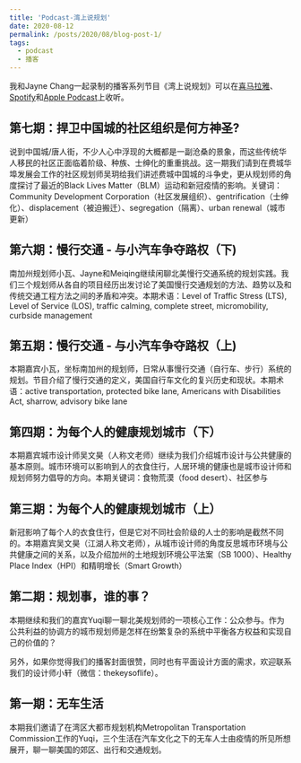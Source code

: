 ```yaml
---
title: 'Podcast-湾上说规划'
date: 2020-08-12
permalink: /posts/2020/08/blog-post-1/
tags:
  - podcast
  - 播客
---
```


我和Jayne Chang一起录制的播客系列节目《湾上说规划》可以在[喜马拉雅](https://www.ximalaya.com/thirdparty/player/album/player.html?id=37909784&type=red)、[Spotify](https://open.spotify.com/show/6ejB9DCLdgz5LFcE7o9Ezu?si=TOc4sE3bTt-7K7rVw0qN5Q)和[Apple Podcast](https://podcasts.apple.com/us/podcast/%E6%B9%BE%E4%B8%8A%E8%AF%B4%E8%A7%84%E5%88%92/id1512902746)上收听。

第七期：捍卫中国城的社区组织是何方神圣?
------ 
说到中国城/唐人街，不少人心中浮现的大概都是一副沧桑的景象，而这些传统华人移民的社区正面临着阶级、种族、士绅化的重重挑战。这一期我们请到在费城华埠发展会工作的社区规划师吴玥给我们讲述费城中国城的斗争史，更从规划师的角度探讨了最近的Black Lives Matter（BLM）运动和新冠疫情的影响。关键词：Community Development Corporation（社区发展组织）、gentrification（士绅化）、displacement（被迫搬迁）、segregation（隔离）、urban renewal（城市更新）

第六期：慢行交通 - 与小汽车争夺路权（下)
------ 
南加州规划师小瓦、Jayne和Meiqing继续闲聊北美慢行交通系统的规划实践。我们三个规划师从各自的项目经历出发讨论了美国慢行交通规划的方法、趋势以及和传统交通工程方法之间的矛盾和冲突。本期术语：Level of Traffic Stress (LTS), Level of Service (LOS), traffic calming, complete street, micromobility, curbside management

第五期：慢行交通 - 与小汽车争夺路权（上)
------ 
本期嘉宾小瓦，坐标南加州的规划师，日常从事慢行交通（自行车、步行）系统的规划。节目介绍了慢行交通的定义，美国自行车文化的复兴历史和现状。本期术语：active transportation, protected bike lane, Americans with Disabilities Act, sharrow, advisory bike lane

第四期：为每个人的健康规划城市（下）
------ 
本期嘉宾城市设计师吴文昊（人称文老师）继续为我们介绍城市设计与公共健康的基本原则。城市环境可以影响到人的衣食住行，人居环境的健康也是城市设计师和规划师努力倡导的方向。本期关键词：食物荒漠（food desert）、社区参与

第三期：为每个人的健康规划城市（上）
------ 
新冠影响了每个人的衣食住行，但是它对不同社会阶级的人士的影响是截然不同的。本期嘉宾吴文昊（江湖人称文老师），从城市设计师的角度反思城市环境与公共健康之间的关系，以及介绍加州的土地规划环境公平法案（SB 1000）、Healthy Place Index（HPI）和精明增长（Smart Growth）

第二期：规划事，谁的事？
------ 
本期继续和我们的嘉宾Yuqi聊一聊北美规划师的一项核心工作：公众参与。作为公共利益的协调方的城市规划师是怎样在纷繁复杂的系统中平衡各方权益和实现自己的价值的？

另外，如果你觉得我们的播客封面很赞，同时也有平面设计方面的需求，欢迎联系我们的设计师小轩（微信：thekeysoflife）。

第一期：无车生活
------ 
本期我们邀请了在湾区大都市规划机构Metropolitan Transportation Commission工作的Yuqi，三个生活在汽车文化之下的无车人士由疫情的所见所想展开，聊一聊美国的郊区、出行和交通规划。


<!-- Headings are cool
======

You can have many headings
======

Aren't headings cool?
------ -->
